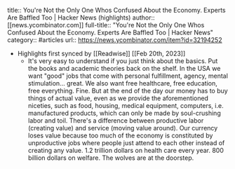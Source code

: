 title:: You're Not the Only One Whos Confused About the Economy. Experts Are Baffled Too | Hacker News (highlights)
author:: [[news.ycombinator.com]]
full-title:: "You're Not the Only One Whos Confused About the Economy. Experts Are Baffled Too | Hacker News"
category:: #articles
url:: https://news.ycombinator.com/item?id=32194252

- Highlights first synced by [[Readwise]] [[Feb 20th, 2023]]
	- It's very easy to understand if you just think about the basics. Put the books and academic theories back on the shelf.
	  In the USA we want "good" jobs that come with personal fulfillment, agency, mental stimulation... great. We also want free healthcare, free education, free everything. Fine. But at the end of the day our money has to buy things of actual value, even as we provide the aforementioned niceties, such as food, housing, medical equipment, computers, i.e. manufactured products, which can only be made by soul-crushing labor and toil.
	  There's a difference between productive labor (creating value) and service (moving value around). Our currency loses value because too much of the economy is constituted by unproductive jobs where people just attend to each other instead of creating any value. 1.2 trillion dollars on health care every year. 800 billion dollars on welfare. The wolves are at the doorstep.